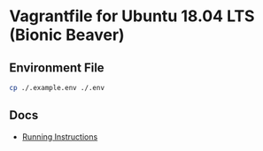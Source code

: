 # Vagrantfile for Ubuntu 18.04 LTS (Bionic Beaver)

## Environment File

```sh
cp ./.example.env ./.env
```

## Docs

- [Running Instructions](/DEVELOPER.md)
